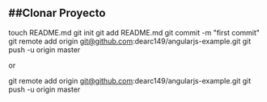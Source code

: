 ##Clonar Proyecto
----
touch README.md
git init
git add README.md
git commit -m "first commit"
git remote add origin git@github.com:dearc149/angularjs-example.git
git push -u origin master


or 

git remote add origin git@github.com:dearc149/angularjs-example.git
git push -u origin master